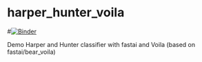 # harper_hunter_voila

#[![Binder](https://mybinder.org/badge_logo.svg)](https://mybinder.org/v2/gh/fastai/bear_voila/master?urlpath=%2Fvoila%2Frender%2Fbear_classifier.ipynb)

Demo Harper and Hunter classifier with fastai and Voila
(based on fastai/bear_voila)
